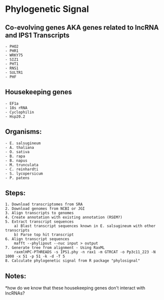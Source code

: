 # Phylogenetic Signal
## Co-evolving genes AKA genes related to lncRNA and IPS1 Transcripts
    - PHO2
    - PHR1
    - WRKY75
    - SIZ1
    - PHT1
    - RNS1
    - SULTR1
    - PHF

## Housekeeping genes
    - EF1a
    - 18s rRNA
    - Cyclophilin
    - Hsp20.2

## Organisms:
    - E. salsugineum
    - A. thaliana
    - O. sativa
    - B. rapa
    - B. napus
    - M. trunculata
    - C. reinhardti
    - S. lycopersicum
    - P. patens

## Steps:
    1. Download transcriptomes from SRA
    2. Download genomes from NCBI or JGI
    3. Align transcripts to genomes
    4. Create annotation with existing annotation (RSEM?)
    5. Extract transcript sequences
        a) Blast transcript sequences known in E. salsugineum with other transcripts
        b) Parse top hit transcript
    6. Align transcript sequences
        mafft --phylipout --nuc input > output
    7. Generate tree from alignment - Using RaxML
        raxmlHPC-PTHREADS -s IPS1.phy -n rax1 -m GTRCAT -o Pp3c11_223 -N 1000 -x 51 -p 51 -k -d -T 5
    8. Calculate phylogenetic signal from R package "phylosignal"

## Notes:
*how do we know that these housekeeping genes don't interact with lncRNAs?
